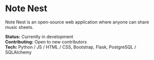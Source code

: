 # Note Nest

Note Nest is an open-source web application where anyone can share music sheets.

**Status:** Currently in development  
**Contributing:** Open to new contributors  
**Tech:** Python / JS / HTML / CSS, Bootstrap, Flask, PostgreSQL / SQLAlchemy